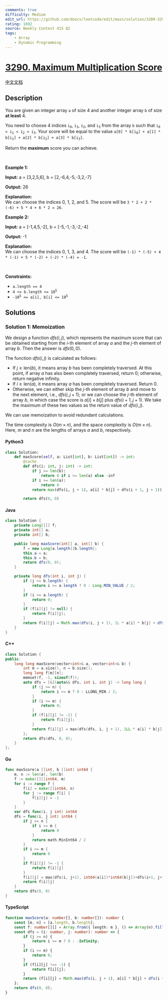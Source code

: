 ```yaml
---
comments: true
difficulty: Medium
edit_url: https://github.com/doocs/leetcode/edit/main/solution/3200-3299/3290.Maximum%20Multiplication%20Score/README_EN.md
rating: 1692
source: Weekly Contest 415 Q2
tags:
    - Array
    - Dynamic Programming
---
```


<!-- problem:start -->

# [3290. Maximum Multiplication Score](https://leetcode.com/problems/maximum-multiplication-score)

[中文文档](/solution/3200-3299/3290.Maximum%20Multiplication%20Score/README.md)

## Description

<!-- description:start -->

<p>You are given an integer array <code>a</code> of size 4 and another integer array <code>b</code> of size <strong>at least</strong> 4.</p>

<p>You need to choose 4 indices <code>i<sub>0</sub></code>, <code>i<sub>1</sub></code>, <code>i<sub>2</sub></code>, and <code>i<sub>3</sub></code> from the array <code>b</code> such that <code>i<sub>0</sub> &lt; i<sub>1</sub> &lt; i<sub>2</sub> &lt; i<sub>3</sub></code>. Your score will be equal to the value <code>a[0] * b[i<sub>0</sub>] + a[1] * b[i<sub>1</sub>] + a[2] * b[i<sub>2</sub>] + a[3] * b[i<sub>3</sub>]</code>.</p>

<p>Return the <strong>maximum</strong> score you can achieve.</p>

<p>&nbsp;</p>
<p><strong class="example">Example 1:</strong></p>

<div class="example-block">
<p><strong>Input:</strong> <span class="example-io">a = [3,2,5,6], b = [2,-6,4,-5,-3,2,-7]</span></p>

<p><strong>Output:</strong> <span class="example-io">26</span></p>

<p><strong>Explanation:</strong><br />
We can choose the indices 0, 1, 2, and 5. The score will be <code>3 * 2 + 2 * (-6) + 5 * 4 + 6 * 2 = 26</code>.</p>
</div>

<p><strong class="example">Example 2:</strong></p>

<div class="example-block">
<p><strong>Input:</strong> <span class="example-io">a = [-1,4,5,-2], b = [-5,-1,-3,-2,-4]</span></p>

<p><strong>Output:</strong> <span class="example-io">-1</span></p>

<p><strong>Explanation:</strong><br />
We can choose the indices 0, 1, 3, and 4. The score will be <code>(-1) * (-5) + 4 * (-1) + 5 * (-2) + (-2) * (-4) = -1</code>.</p>
</div>

<p>&nbsp;</p>
<p><strong>Constraints:</strong></p>

<ul>
	<li><code>a.length == 4</code></li>
	<li><code>4 &lt;= b.length &lt;= 10<sup>5</sup></code></li>
	<li><code>-10<sup>5</sup> &lt;= a[i], b[i] &lt;= 10<sup>5</sup></code></li>
</ul>

<!-- description:end -->

## Solutions

<!-- solution:start -->

### Solution 1: Memoization

We design a function $\textit{dfs}(i, j)$, which represents the maximum score that can be obtained starting from the $i$-th element of array $a$ and the $j$-th element of array $b$. Then the answer is $\textit{dfs}(0, 0)$.

The function $\textit{dfs}(i, j)$ is calculated as follows:

-   If $j \geq \text{len}(b)$, it means array $b$ has been completely traversed. At this point, if array $a$ has also been completely traversed, return $0$; otherwise, return negative infinity.
-   If $i \geq \text{len}(a)$, it means array $a$ has been completely traversed. Return $0$.
-   Otherwise, we can either skip the $j$-th element of array $b$ and move to the next element, i.e., $\textit{dfs}(i, j + 1)$; or we can choose the $j$-th element of array $b$, in which case the score is $a[i] \times b[j]$ plus $\textit{dfs}(i + 1, j + 1)$. We take the maximum of these two values as the return value of $\textit{dfs}(i, j)$.

We can use memoization to avoid redundant calculations.

The time complexity is $O(m \times n)$, and the space complexity is $O(m \times n)$. Here, $m$ and $n$ are the lengths of arrays $a$ and $b$, respectively.

<!-- tabs:start -->

#### Python3

```python
class Solution:
    def maxScore(self, a: List[int], b: List[int]) -> int:
        @cache
        def dfs(i: int, j: int) -> int:
            if j >= len(b):
                return 0 if i >= len(a) else -inf
            if i >= len(a):
                return 0
            return max(dfs(i, j + 1), a[i] * b[j] + dfs(i + 1, j + 1))

        return dfs(0, 0)
```

#### Java

```java
class Solution {
    private Long[][] f;
    private int[] a;
    private int[] b;

    public long maxScore(int[] a, int[] b) {
        f = new Long[a.length][b.length];
        this.a = a;
        this.b = b;
        return dfs(0, 0);
    }

    private long dfs(int i, int j) {
        if (j >= b.length) {
            return i >= a.length ? 0 : Long.MIN_VALUE / 2;
        }
        if (i >= a.length) {
            return 0;
        }
        if (f[i][j] != null) {
            return f[i][j];
        }
        return f[i][j] = Math.max(dfs(i, j + 1), 1L * a[i] * b[j] + dfs(i + 1, j + 1));
    }
}
```

#### C++

```cpp
class Solution {
public:
    long long maxScore(vector<int>& a, vector<int>& b) {
        int m = a.size(), n = b.size();
        long long f[m][n];
        memset(f, -1, sizeof(f));
        auto dfs = [&](auto&& dfs, int i, int j) -> long long {
            if (j >= n) {
                return i >= m ? 0 : LLONG_MIN / 2;
            }
            if (i >= m) {
                return 0;
            }
            if (f[i][j] != -1) {
                return f[i][j];
            }
            return f[i][j] = max(dfs(dfs, i, j + 1), 1LL * a[i] * b[j] + dfs(dfs, i + 1, j + 1));
        };
        return dfs(dfs, 0, 0);
    }
};
```

#### Go

```go
func maxScore(a []int, b []int) int64 {
	m, n := len(a), len(b)
	f := make([][]int64, m)
	for i := range f {
		f[i] = make([]int64, n)
		for j := range f[i] {
			f[i][j] = -1
		}
	}
	var dfs func(i, j int) int64
	dfs = func(i, j int) int64 {
		if j >= n {
			if i >= m {
				return 0
			}
			return math.MinInt64 / 2
		}
		if i >= m {
			return 0
		}
		if f[i][j] != -1 {
			return f[i][j]
		}
		f[i][j] = max(dfs(i, j+1), int64(a[i])*int64(b[j])+dfs(i+1, j+1))
		return f[i][j]
	}
	return dfs(0, 0)
}
```

#### TypeScript

```ts
function maxScore(a: number[], b: number[]): number {
    const [m, n] = [a.length, b.length];
    const f: number[][] = Array.from({ length: m }, () => Array(n).fill(-1));
    const dfs = (i: number, j: number): number => {
        if (j >= n) {
            return i >= m ? 0 : -Infinity;
        }
        if (i >= m) {
            return 0;
        }
        if (f[i][j] !== -1) {
            return f[i][j];
        }
        return (f[i][j] = Math.max(dfs(i, j + 1), a[i] * b[j] + dfs(i + 1, j + 1)));
    };
    return dfs(0, 0);
}
```

<!-- tabs:end -->

<!-- solution:end -->

<!-- problem:end -->
